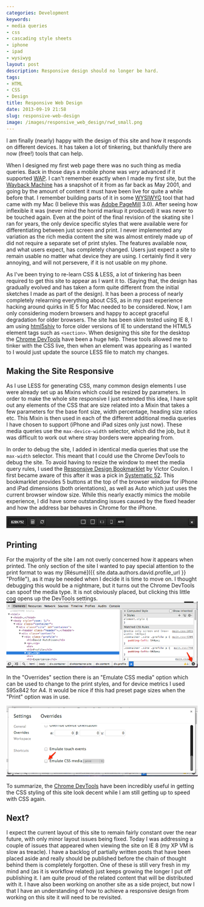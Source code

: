 ```yaml
---
categories: Development
keywords:
- media queries
- css
- cascading style sheets
- iphone
- ipad
- wysiwyg
layout: post
description: Responsive design should no longer be hard.
tags:
- HTML
- CSS
- Design
title: Responsive Web Design
date: 2013-09-19 21:58
slug: responsive-web-design
image: /images/responsive_web_design/rwd_small.png
---
```

I am finally (nearly) happy with the design of this site and how it responds on different devices. It has taken a lot of tinkering, but thankfully there are now (free!) tools that can help.

<!--more-->

When I designed my first web page there was no such thing as media queries. Back in those days a mobile phone was *very* advanced if it supported [WAP](http://en.wikipedia.org/wiki/Wireless_Application_Protocol "Wireless Application Protocol - Wikipedia, the free encyclopedia"). I can't remember exactly when I made my first site, but the [Wayback Machine](http://archive.org/web/web.php "Internet Archive Wayback Machine") has a snapshot of it from as far back as May 2001, and going by the amount of content it must have been live for quite a while before that. I remember building parts of it in some [WYSIWYG](http://en.wikipedia.org/wiki/WYSIWYG "WYSIWYG - Wikipedia, the free encyclopedia") tool that had came with my Mac (I believe this was [Adobe PageMill](http://en.wikipedia.org/wiki/WYSIWYG "WYSIWYG - Wikipedia, the free encyclopedia") 3.0). After seeing how inflexible it was (never mind the horrid markup it produced) it was never to be touched again. Even at the point of the final revision of the skating site I ran for years, the only device specific styles that were available were for differentiating between just screen and print. I never implemented any variation as the rich media content the site was almost entirely made up of did not require a separate set of print styles. The features available now, and what users expect, has completely changed. Users just expect a site to remain usable no matter what device they are using. I certainly find it very annoying, and will not persevere, if it is not usable on my phone.  

As I've been trying to re-learn CSS & LESS, a lot of tinkering has been required to get this site to appear as I want it to. (Saying that, the design has gradually evolved and has taken a form quite different from the initial sketches I made as part of the design). It has been a process of nearly completely relearning everything about CSS, as in my past experience hacking around quirks in IE 5 for Mac needed to be considered. Now, I am only considering modern browsers and happy to accept graceful degradation for older browsers. The site has been skim tested using IE 8, I am using [html5shiv](http://code.google.com/p/html5shiv/ "html5shiv - HTML5 IE enabling script - Google Project Hosting") to force older versions of IE to understand the HTML5 element tags such as `<section>`.  When designing this site for the desktop the [Chrome DevTools](https://developers.google.com/chrome-developer-tools/ "Chrome DevTools") have been a huge help. These tools allowed me to tinker with the CSS live, then when an element was appearing as I wanted to I would just update the source LESS file to match my changes.

## Making the Site Responsive ##
As I use LESS for generating CSS, many common design elements I use were already set up as Mixins which could be resized by parameters. In order to make the whole site responsive I just extended this idea, I have split out any elements of the CSS that are size related into a Mixin that takes a few parameters for the base font size, width percentage, heading size ratios etc. This Mixin is then used in each of the different additional media queries I have chosen to support (iPhone and iPad sizes only just now). These media queries use the `max-device-width` selector, which did the job, but it was difficult to work out where stray borders were appearing from.

In order to debug the site, I added in identical media queries that use the `max-width` selector. This meant that I could use the Chrome DevTools to debug the site. To avoid having to resize the window to meet the media query rules, I used the [Responsive Design Bookmarklet](http://responsive.victorcoulon.fr/ "Responsive Design Bookmarklet") by Victor Coulon. I first became aware of this after it was a pick in [Systematic 52](http://5by5.tv/systematic/52 "5by5 - Systematic 52: Robert Palmer - Addicted to freelancing"). This bookmarklet provides 5 buttons at the top of the browser window for iPhone and iPad dimensions (both orientations), as well as Auto which just uses the current browser window size. While this nearly exactly mimics the mobile experience, I did have some outstanding issues caused by the fixed header and how the address bar behaves in Chrome for the iPhone.

![Image](/images/responsive_web_design/rwd_options.png "Responsive Design Bookmarklet options")

## Printing ##
For the majority of the site I am not overly concerned how it appears when printed. The only section of the site I wanted to pay special attention to the print format to was my [Résumé]({{ site.data.authors.david.profile_url }} "Profile"), as it may be needed when I decide it is time to move on. I thought debugging this would be a nightmare, but it turns out the Chrome DevTools can spoof the media type. It is not obviously placed, but clicking this little cog opens up the DevTools settings. 
![Image](/images/responsive_web_design/chrome_devtools_settings.png "Location of settings in Chrome DevTools")

In the "Overrides" section there is  an "Emulate CSS media" option which can be used to change to the print styles, and for device metrics I used 595x842 for A4. It would be nice if this had preset page sizes when the "Print" option was in use.

![Image](/images/responsive_web_design/print_override.png "DevTools Print Override setting")

To summarize, the  [Chrome DevTools](https://developers.google.com/chrome-developer-tools/ "Chrome DevTools") have been incredibly useful in getting the CSS styling of this site look decent while I am still getting up to speed with CSS again. 
## Next?  ##
I expect the current layout of this site to remain fairly constant over the near future, with only minor layout issues being fixed. Today I was addressing a couple of issues that appeared when viewing the site on IE 8 (my XP VM is slow as treacle). I have a backlog of partially written posts that have been placed aside and really should be published before the chain of thought behind them is completely forgotten. One of these is still very fresh in my mind and (as it is workflow related) just keeps growing the longer I put off publishing it. I am quite proud of the related content that will be distributed with it. I have also been working on another site as a side project, but now I that I have an understanding of how to achieve a responsive design from working on this site it will need to be revisited.
